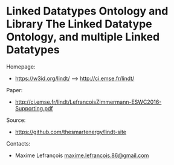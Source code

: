 Linked Datatypes Ontology and Library
The Linked Datatype Ontology, and multiple Linked Datatypes
===

Homepage:
* https://w3id.org/lindt/ --> http://ci.emse.fr/lindt/

Paper:
* http://ci.emse.fr/lindt/LefrancoisZimmermann-ESWC2016-Supporting.pdf

Source:
* https://github.com/thesmartenergy/lindt-site

Contacts: 
* Maxime Lefrançois <maxime.lefrancois.86@gmail.com>
